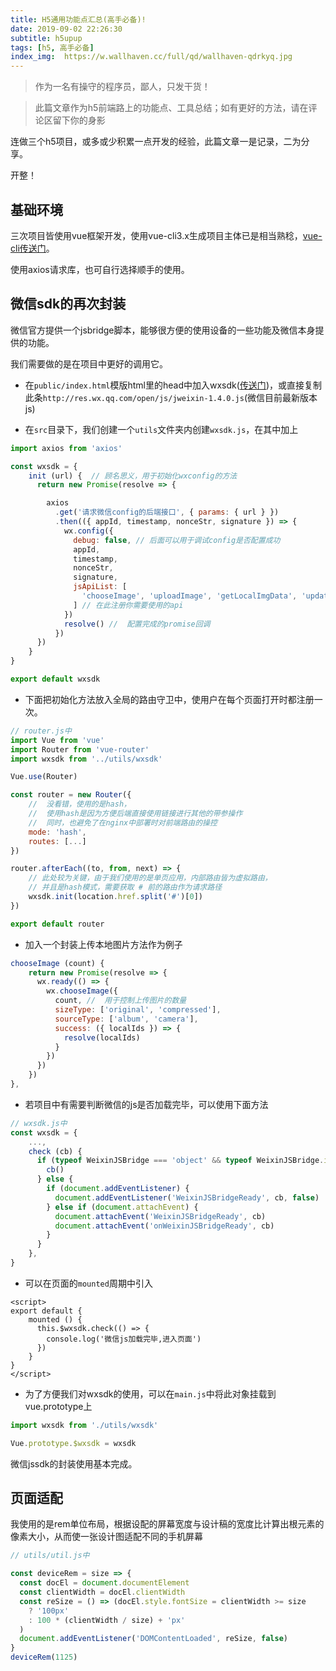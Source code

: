 ```yaml
---
title: H5通用功能点汇总(高手必备)!
date: 2019-09-02 22:26:30
subtitle: h5upup
tags: [h5, 高手必备]
index_img:  https://w.wallhaven.cc/full/qd/wallhaven-qdrkyq.jpg
---
```


> 作为一名有操守的程序员，鄙人，只发干货！

> 此篇文章作为h5前端路上的功能点、工具总结；如有更好的方法，请在评论区留下你的身影

<!-- more -->

连做三个h5项目，或多或少积累一点开发的经验，此篇文章一是记录，二为分享。

开整！

## 基础环境

三次项目皆使用vue框架开发，使用vue-cli3.x生成项目主体已是相当熟稔，<u>[vue-cli传送门](https://cli.vuejs.org/zh/)</u>。

使用axios请求库，也可自行选择顺手的使用。

## 微信sdk的再次封装

微信官方提供一个jsbridge脚本，能够很方便的使用设备的一些功能及微信本身提供的功能。

我们需要做的是在项目中更好的调用它。

  -  在`public/index.html`模版html里的head中加入wxsdk(<u>[传送门](https://mp.weixin.qq.com/wiki?t=resource/res_main&id=mp1421141115)</u>)，或直接复制此条`http://res.wx.qq.com/open/js/jweixin-1.4.0.js`(微信目前最新版本js)

  - 在`src`目录下，我们创建一个`utils`文件夹内创建`wxsdk.js`，在其中加上
  ```javascript
  import axios from 'axios'

  const wxsdk = {
      init (url) {  // 顾名思义，用于初始化wxconfig的方法
        return new Promise(resolve => {

          axios
            .get('请求微信config的后端接口', { params: { url } })
            .then(({ appId, timestamp, nonceStr, signature }) => {
              wx.config({
                debug: false, // 后面可以用于调试config是否配置成功
                appId,
                timestamp,
                nonceStr,
                signature,
                jsApiList: [
                  'chooseImage', 'uploadImage', 'getLocalImgData', 'updateAppMessageShareData', 'updateTimelineShareData'
                ] // 在此注册你需要使用的api
              })
              resolve() //  配置完成的promise回调
            })
        })
      }
  }

  export default wxsdk
  ```

  - 下面把初始化方法放入全局的路由守卫中，使用户在每个页面打开时都注册一次。
  ```javascript
  // router.js中
  import Vue from 'vue'
  import Router from 'vue-router'
  import wxsdk from '../utils/wxsdk'

  Vue.use(Router)

  const router = new Router({
      //  没看错，使用的是hash，
      //  使用hash是因为方便后端直接使用链接进行其他的带参操作
      //  同时，也避免了在nginx中部署时对前端路由的操控
      mode: 'hash',
      routes: [...]
  })

  router.afterEach((to, from, next) => {
      // 此处较为关键，由于我们使用的是单页应用，内部路由皆为虚拟路由，
      // 并且是hash模式，需要获取 # 前的路由作为请求路径
      wxsdk.init(location.href.split('#')[0])
  })

  export default router
  ```

  - 加入一个封装上传本地图片方法作为例子
  ```js
  chooseImage (count) {
      return new Promise(resolve => {
        wx.ready(() => {
          wx.chooseImage({
            count, //  用于控制上传图片的数量
            sizeType: ['original', 'compressed'],
            sourceType: ['album', 'camera'],
            success: ({ localIds }) => {
              resolve(localIds)
            }
          })
        })
      })
  },
  ```

  - 若项目中有需要判断微信的js是否加载完毕，可以使用下面方法
  ```javascript
  // wxsdk.js中
  const wxsdk = {
      ...,
      check (cb) {
        if (typeof WeixinJSBridge === 'object' && typeof WeixinJSBridge.invoke === 'function') {
          cb()
        } else {
          if (document.addEventListener) {
            document.addEventListener('WeixinJSBridgeReady', cb, false)
          } else if (document.attachEvent) {
            document.attachEvent('WeixinJSBridgeReady', cb)
            document.attachEvent('onWeixinJSBridgeReady', cb)
          }
        }
      },
  }
  ```

  - 可以在页面的`mounted`周期中引入
  ```vue
  <script>
  export default {
      mounted () {
        this.$wxsdk.check(() => {
          console.log('微信js加载完毕,进入页面')
        })
      }
  }
  </script>
  ```

  - 为了方便我们对wxsdk的使用，可以在`main.js`中将此对象挂载到vue.prototype上
  ```js
  import wxsdk from './utils/wxsdk'

  Vue.prototype.$wxsdk = wxsdk
  ```
  微信jssdk的封装使用基本完成。

## 页面适配

我使用的是rem单位布局，根据设配的屏幕宽度与设计稿的宽度比计算出根元素的像素大小，从而使一张设计图适配不同的手机屏幕
```js
// utils/util.js中

const deviceRem = size => {
  const docEl = document.documentElement
  const clientWidth = docEl.clientWidth
  const reSize = () => (docEl.style.fontSize = clientWidth >= size
    ? '100px'
    : 100 * (clientWidth / size) + 'px'
  )
  document.addEventListener('DOMContentLoaded', reSize, false)
}
deviceRem(1125)
```

